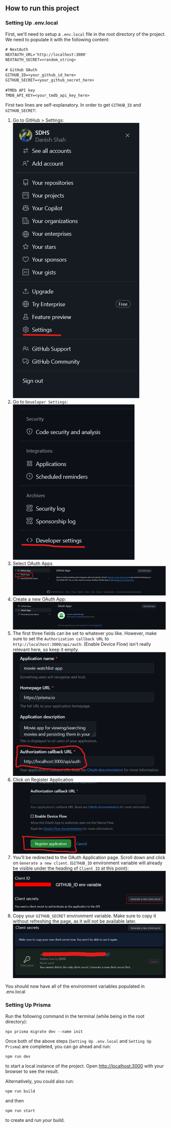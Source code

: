 ## How to run this project

### Setting Up .env.local

First, we'll need to setup a `.env.local` file in the root directory of the project. We need to populate it with the following content:

```
# NextAuth
NEXTAUTH_URL='http://localhost:3000'
NEXTAUTH_SECRET=<random_string>

# GitHub OAuth
GITHUB_ID=<your_github_id_here>
GITHUB_SECRET=<your_github_secret_here>

#TMDb API key
TMDB_API_KEY=<your_tmdb_api_key_here>
```
First two lines are self-explanatory. In order to get `GITHUB_ID` and `GITHUB_SECRET`:
1. Go to GitHub > Settings:
![Path to GitHub settings](docs/images/image.png)
2. Go to `Developer Settings`:
![Path to Developer settings](docs/images/image-1.png)
3. Select OAuth Apps
![OAuth Apps menu](docs/images/image-2.png)
4. Create a new OAuth App:
![OAuth App creation button](docs/images/image-3.png)
5. The first three fields can be set to whatever you like. However, make sure to set the `Authorization callback URL` to `http://localhost:3000/api/auth`. (Enable Device Flow) isn't really relevant here, so keep it empty.
![OAuth App Creation Form](docs/images/image-4.png)
6. Click on Register Application
![Register application button](docs/images/image-5.png)
7. You'll be redirected to the OAuth Application page. Scroll down and click on `Generate a new client`. (`GITHUB_ID` environment variable will already be visible under the heading of `Client ID` at this point):
![GITHUB_ID and generate a new client secret button](docs/images/image-6.png)
8. Copy your `GITHUB_SECRET` environment variable. Make sure to copy it without refreshing the page, as it will not be available later.
![GITHUB_SECRET image](docs/images/image-7.png)

You should now have all of the environment variables populated in .env.local

### Setting Up Prisma
Run the following command in the terminal (while being in the root directory):
```
npx prisma migrate dev --name init
```

Once both of the above steps (`Setting Up .env.local` and `Setting Up Prisma`) are completed, you can go ahead and run:

```
npm run dev
```

to start a local instance of the project. Open [http://localhost:3000](http://localhost:3000) with your browser to see the result.

Alternatively, you could also run:

```
npm run build
```

and then 
```
npm run start
```
to create and run your build.
